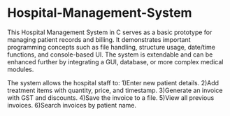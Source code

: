 # Hospital-Management-System
This Hospital Management System in C serves as a basic prototype for managing patient records and billing. It demonstrates important programming concepts such as file handling, structure usage, date/time functions, and console-based UI. The system is extendable and can be enhanced further by integrating a GUI, database, or more complex medical modules.

The system allows the hospital staff to:
1)Enter new patient details.
2)Add treatment items with quantity, price, and timestamp.
3)Generate an invoice with GST and discounts.
4)Save the invoice to a file.
5)View all previous invoices.
6)Search invoices by patient name.
